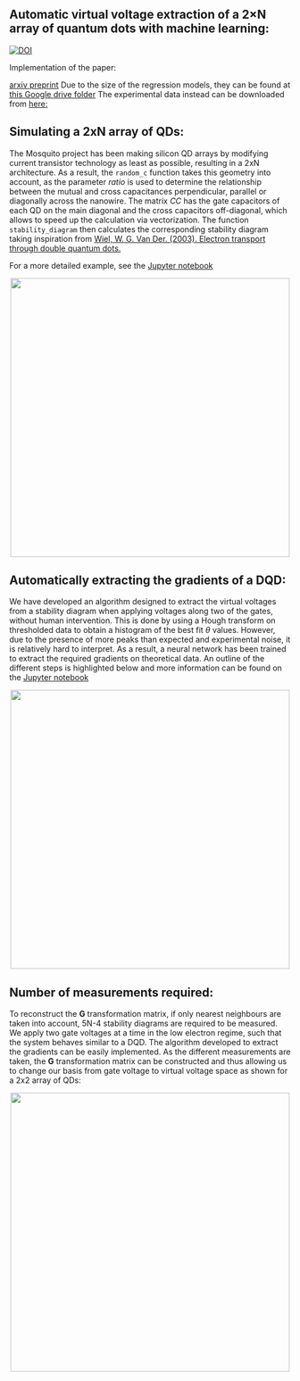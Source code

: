 ## Automatic virtual voltage extraction of a 2×N array of quantum dots with machine learning:
[![DOI](https://zenodo.org/badge/283266641.svg)](https://zenodo.org/badge/latestdoi/283266641)

Implementation of the paper:

[arxiv preprint](https://arxiv.org/abs/2012.03685)
Due to the size of the regression models, they can be found at [this Google drive folder](https://drive.google.com/drive/folders/1amMVMkTsCeIiJBEwIU3OSW-6XexxewId)
The experimental data instead can be downloaded from [here:](https://drive.google.com/drive/folders/1amMVMkTsCeIiJBEwIU3OSW-6XexxewId)

## Simulating a 2xN array of QDs:

The Mosquito project has been making silicon QD arrays by modifying current transistor technology as least as possible, resulting in a 2xN architecture. As a result, the `random_c` function takes this geometry into account, as the parameter *ratio* is used to determine the relationship between the mutual and cross capacitances perpendicular, parallel or diagonally across the nanowire. The matrix *CC* has the gate capacitors of each QD on the main diagonal and the cross capacitors off-diagonal, which allows to speed up the calculation via vectorization. The function `stability_diagram` then calculates the corresponding stability diagram taking inspiration from [Wiel, W. G. Van Der. (2003). Electron transport through double quantum dots.](https://arxiv.org/pdf/cond-mat/0205350.pdf)

For a more detailed example, see the [Jupyter notebook](https://github.com/Gio-A-Oakes/Tuning_2xN_QDs/blob/master/Code/Simulating_2xN_array_of_QDs.ipynb) 

<p align="center">
  <img src="https://github.com/Gio-A-Oakes/Tuning_DQD/blob/master/Figures/Device.png" width="500">
</p>


## Automatically extracting the gradients of a DQD:

We have developed an algorithm designed to extract the virtual voltages from a stability diagram when applying voltages along two of the gates, without human intervention. This is done by using a Hough transform on thresholded data to obtain a histogram of the best fit $\theta$ values. However, due to the presence of more peaks than expected and experimental noise, it is relatively hard to interpret. As a result, a neural network has been trained to extract the required gradients on theoretical data. An outline of the different steps is highlighted below and more information can be found on the [Jupyter notebook](https://github.com/Gio-A-Oakes/Tuning_2xN_QDs/blob/master/Code/Simulating_2xN_array_of_QDs.ipynb)

<p align="center">
  <img src="https://github.com/Gio-A-Oakes/Tuning_DQD/blob/master/Figures/algorithm.png" width="500">
</p>


## Number of measurements required:
To reconstruct the **G** transformation matrix, if only nearest neighbours are taken into account, 5N-4 stability diagrams are required to be measured. We apply two gate voltages at a time in the low electron regime, such that the system behaves similar to a DQD. The algorithm developed to extract the gradients can be easily implemented. As the different measurements are taken, the **G** transformation matrix can be constructed and thus allowing us to change our basis from gate voltage to virtual voltage space as shown for a 2x2 array of QDs:

<p align="center">
  <img src="https://github.com/Gio-A-Oakes/Tuning_DQD/blob/master/Figures/Poster.png" width="500">
</p>
